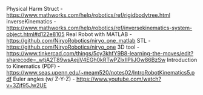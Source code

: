 Physical Harm Struct - https://www.mathworks.com/help/robotics/ref/rigidbodytree.html
inverseKinematics - https://www.mathworks.com/help/robotics/ref/inversekinematics-system-object.html#d122e8105
Real Robot with MATLAB - https://github.com/NiryoRobotics/niryo_one_matlab
STL - https://github.com/NiryoRobotics/niryo_one
3D tool - https://www.tinkercad.com/things/5cy3khfY9B8-learning-the-moves/edit?sharecode=_wtjA2T89wsAejjV4EGh0kRTwPZlxIlPliJOw86BzSw
Introduction to Kinematics (PDF) - https://www.seas.upenn.edu/~meam520/notes02/IntroRobotKinematics5.pdf
Euler angles (w/ Z-Y-Z) - https://www.youtube.com/watch?v=3Zjf95Jw2UE
